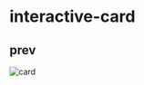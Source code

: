 # interactive-card

## prev


![card](https://github.com/KrishanMihiranga/interactive-card/assets/119467538/4041d09a-685d-462f-9c3e-ed9397836ab3)
